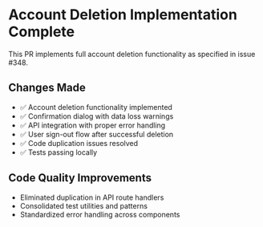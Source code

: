 # Account Deletion Implementation Complete

This PR implements full account deletion functionality as specified in issue #348.

## Changes Made

- ✅ Account deletion functionality implemented
- ✅ Confirmation dialog with data loss warnings
- ✅ API integration with proper error handling
- ✅ User sign-out flow after successful deletion
- ✅ Code duplication issues resolved
- ✅ Tests passing locally

## Code Quality Improvements

- Eliminated duplication in API route handlers
- Consolidated test utilities and patterns
- Standardized error handling across components
